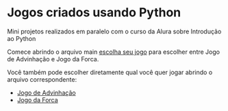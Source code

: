 # Jogos criados usando Python

Mini projetos realizados em paralelo com o curso da Alura sobre Introdução ao Python

Comece abrindo o arquivo main [escolha seu jogo](escolha_seu_jogo.py) para escolher entre Jogo de Advinhação e Jogo da Forca.

Você também pode escolher diretamente qual você quer jogar abrindo o arquivo correspondente:

- [Jogo de Advinhação](advinhacao.py)
- [Jogo da Forca](forca.py)
